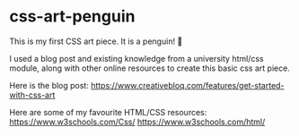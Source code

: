 # css-art-penguin

This is my first CSS art piece. It is a penguin! 🐧

I used a blog post and existing knowledge from a university html/css module, along with other online resources to create this basic css
art piece.

Here is the blog post: https://www.creativebloq.com/features/get-started-with-css-art

Here are some of my favourite HTML/CSS resources: https://www.w3schools.com/Css/
                                                  https://www.w3schools.com/html/
